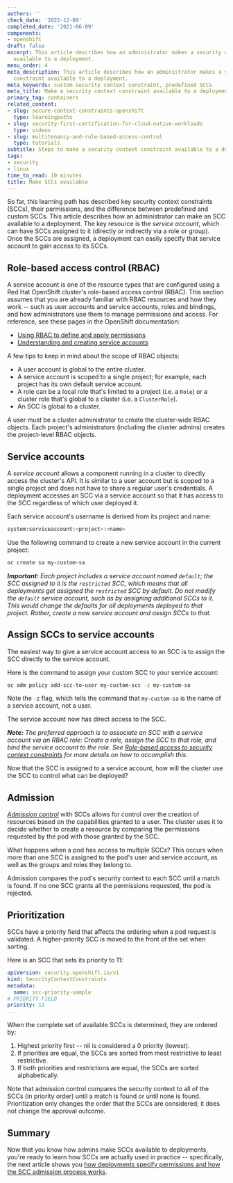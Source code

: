 ```yaml
---
authors: ''
check_date: '2022-12-09'
completed_date: '2021-06-09'
components:
- openshift
draft: false
excerpt: This article describes how an administrator makes a security context constraint
  available to a deployment.
menu_order: 4
meta_description: This article describes how an administrator makes a security context
  constraint available to a deployment.
meta_keywords: custom security context constraint, predefined SCCs
meta_title: Make a security context constraint available to a deployment
primary_tag: containers
related_content:
- slug: secure-context-constraints-openshift
  type: learningpaths
- slug: security-first-certification-for-cloud-native-workloads
  type: videos
- slug: multitenancy-and-role-based-access-control
  type: tutorials
subtitle: Steps to make a security context constraint available to a deployment
tags:
- security
- linux
time_to_read: 10 minutes
title: Make SCCs available
---
```


So far, this learning path has described key security context constraints (SCCs), their permissions, and the difference between predefined and custom SCCs. This article describes how an administrator can make an SCC available to a deployment. The key resource is the *service account*, which can have SCCs assigned to it (directly or indirectly via a role or group). Once the SCCs are assigned, a deployment can easily specify that service account to gain access to its SCCs.

## Role-based access control (RBAC)

A service account is one of the resource types that are configured using a Red Hat OpenShift cluster's role-based access control (RBAC). This section assumes that you are already familiar with RBAC resources and how they work -- such as user accounts and service accounts, roles and bindings, and how administrators use them to manage permissions and access. For reference, see these pages in the OpenShift documentation:

* [Using RBAC to define and apply permissions](https://docs.openshift.com/container-platform/4.6/authentication/using-rbac.html)
* [Understanding and creating service accounts](https://docs.openshift.com/container-platform/4.6/authentication/understanding-and-creating-service-accounts.html)

A few tips to keep in mind about the scope of RBAC objects:

* A user account is global to the entire cluster.
* A service account is scoped to a single project; for example, each project has its own default service account.
* A role can be a local role that's limited to a project (i.e. a `Role`) or a cluster role that's global to a cluster (i.e. a `ClusterRole`).
* An SCC is global to a cluster.

A user must be a cluster administrator to create the cluster-wide RBAC objects. Each project's administrators (including the cluster admins) creates the project-level RBAC objects.

## Service accounts

A _service account_ allows a component running in a cluster to directly access the cluster's API. It is similar to a user account but is scoped to a single project and does not have to share a regular user's credentials. A deployment accesses an SCC via a service account so that it has access to the SCC regardless of which user deployed it.

Each service account's username is derived from its project and name:

```bash
system:serviceaccount:<project>:<name>
```

Use the following command to create a new service account in the current project:

```bash
oc create sa my-custom-sa
```

_**Important:** Each project includes a service account named `default`; the SCC assigned to it is the `restricted` SCC, which means that all deployments get assigned the `restricted` SCC by default. Do not modify the `default` service account, such as by assigning additional SCCs to it. This would change the defaults for all deployments deployed to that project. Rather, create a new service account and assign SCCs to that._

## Assign SCCs to service accounts

The easiest way to give a service account access to an SCC is to assign the SCC directly to the service account.

Here is the command to assign your custom SCC to your service account:

```bash
oc adm policy add-scc-to-user my-custom-scc -z my-custom-sa
```

Note the `-z` flag, which tells the command that `my-custom-sa` is the name of a service account, not a user.

The service account now has direct access to the SCC.

_**Note:** The preferred approach is to associate an SCC with a service account via an RBAC role: Create a role, assign the SCC to that role, and bind the service account to the role. See [Role-based access to security context constraints](https://docs.openshift.com/container-platform/4.7/authentication/managing-security-context-constraints.html#role-based-access-to-ssc_configuring-internal-oauth) for more details on how to accomplish this._

Now that the SCC is assigned to a service account, how will the cluster use the SCC to control what can be deployed?

## Admission

_[Admission control](https://docs.openshift.com/container-platform/4.6/authentication/managing-security-context-constraints.html#admission_configuring-internal-oauth)_ with SCCs allows for control over the creation of resources based on the capabilities granted to a user. The cluster uses it to decide whether to create a resource by comparing the permissions requested by the pod with those granted by the SCC.

What happens when a pod has access to multiple SCCs? This occurs when more than one SCC is assigned to the pod's user and service account, as well as the groups and roles they belong to.

Admission compares the pod's security context to each SCC until a match is found. If no one SCC grants all the permissions requested, the pod is rejected.

## Prioritization

SCCs have a priority field that affects the ordering when a pod request is validated. A higher-priority SCC is moved to the front of the set when sorting.

Here is an SCC that sets its priority to 11:

```yaml
apiVersion: security.openshift.io/v1
kind: SecurityContextConstraints
metadata:
  name: scc-priority-sample
# PRIORITY FIELD
priority: 11
...
```

When the complete set of available SCCs is determined, they are ordered by:

1. Highest priority first -- nil is considered a 0 priority (lowest).
1. If priorities are equal, the SCCs are sorted from most restrictive to least restrictive.
1. If both priorities and restrictions are equal, the SCCs are sorted alphabetically.

Note that admission control compares the security context to all of the SCCs (in priority order) until a match is found or until none is found. Prioritization only changes the order that the SCCs are considered; it does not change the approval outcome.

## Summary

Now that you know how admins make SCCs available to deployments, you're ready to learn how SCCs are actually used in practice -- specifically, the next article shows you [how deployments specify permissions and how the SCC admission process works](/learningpaths/secure-context-constraints-openshift/deployment-specify-permissions/).